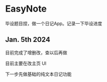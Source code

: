 # EasyNote

毕设题目捏，做一个日记App。记录一下毕设进度

## Jan. 5th 2024

目前完成了增删改，查以后再做

目前主要在改主页 UI

下一步先做基础的纯文本日记功能

